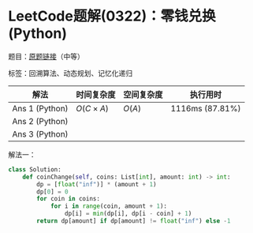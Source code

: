 # LeetCode题解(0322)：零钱兑换(Python)

题目：[原题链接](https://leetcode-cn.com/problems/coin-change/)（中等）

标签：回溯算法、动态规划、记忆化递归

| 解法           | 时间复杂度 | 空间复杂度 | 执行用时        |
| -------------- | ---------- | ---------- | --------------- |
| Ans 1 (Python) | $O(C×A)$   | $O(A)$     | 1116ms (87.81%) |
| Ans 2 (Python) |            |            |                 |
| Ans 3 (Python) |            |            |                 |

解法一：

```python
class Solution:
    def coinChange(self, coins: List[int], amount: int) -> int:
        dp = [float("inf")] * (amount + 1)
        dp[0] = 0
        for coin in coins:
            for i in range(coin, amount + 1):
                dp[i] = min(dp[i], dp[i - coin] + 1)
        return dp[amount] if dp[amount] != float("inf") else -1
```

